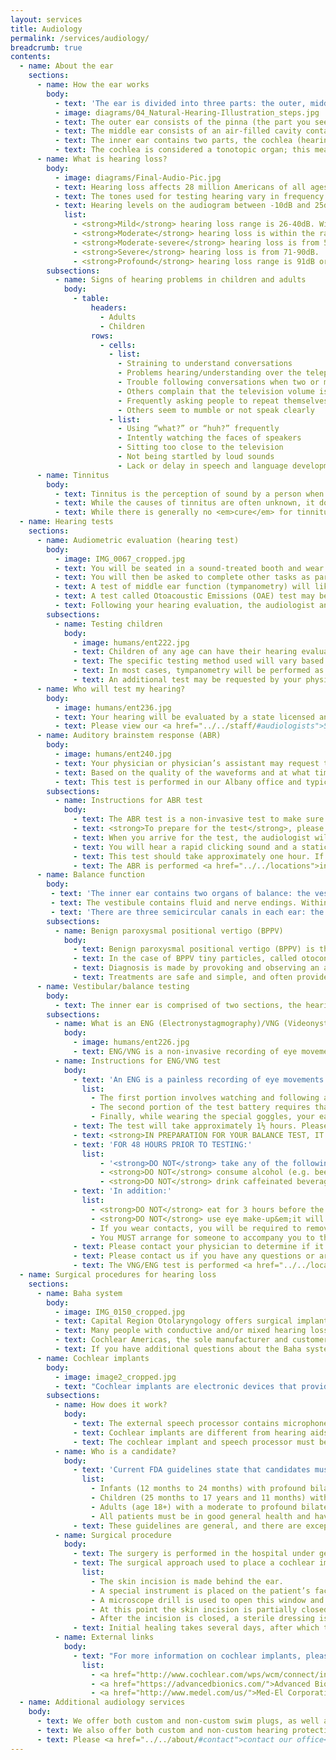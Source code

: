 ```yaml
---
layout: services
title: Audiology
permalink: /services/audiology/
breadcrumb: true
contents:
  - name: About the ear
    sections:
      - name: How the ear works
        body:
          - text: 'The ear is divided into three parts: the outer, middle, and inner ear. Each part performs an important function in the hearing process.'
          - image: diagrams/04_Natural-Hearing-Illustration_steps.jpg
          - text: The outer ear consists of the pinna (the part you see on the outside) and the ear canal. The outer ear serves to collect sound and funnel it to the middle ear. The tympanic membrane (eardrum) divides the outer from the middle ear. When sounds reach the eardrum, it to vibrates.
          - text: The middle ear consists of an air-filled cavity containing the three middle ear bones, called ossicles. These three bones are the malleus, incus, and stapes. The ossicles are connected and move together in a lever action to amplify sounds. The vibration of the eardrum moves these bones, which are also connected to the inner ear by the stapes.
          - text: The inner ear contains two parts, the cochlea (hearing part) and the vestibular (balance) part. The cochlea is a fluid filled organ that contains tiny hair cells. When the stapes moves, it puts the fluid in the cochlea in motion. The motion of this fluid stimulates the cochlea's hair cells at particular points, which stimulates nerve endings and converts the signal into an electrical impulse. The nerves transmit these impulses to the brain via the acoustic nerve. The brain interprets these signals as sound.
          - text: The cochlea is considered a tonotopic organ; this means that it consists of pitch-specific regions. Depending on where within the cochlea the stimulation occurs, a person will perceive different sounds.'
      - name: What is hearing loss?
        body:
          - image: diagrams/Final-Audio-Pic.jpg
          - text: Hearing loss affects 28 million Americans of all ages. It is categorized by the degree of loss, which can be mild, moderate, moderate-severe, severe, or profound. These categories are typically used to describe the amount of hearing loss in each frequency (pitch) region.
          - text: The tones used for testing hearing vary in frequency (Hertz or Hz) and intensity (decibels or dB). The softest level or intensity of sound that you respond to at each frequency (pitch) is referred to as a threshold. Threshold results are plotted on a graph called an audiogram.
          - text: Hearing levels on the audiogram between -10dB and 25dB are considered to be within the range of normal hearing. Someone with thresholds within normal range should be able to hear all speech sounds and most environmental sounds without much difficulty, especially when it is quiet.
            list:
              - <strong>Mild</strong> hearing loss range is 26-40dB. With hearing at this level, a person will only hear some of the speech sounds when spoken at a normal conversational volume. Many of the speech sounds will be missed if whispered or if background noise is present.
              - <strong>Moderate</strong> hearing loss is within the range of 41-55dB. A hearing loss of this level will result in most speech sounds being missed when spoken at a normal conversational volume.
              - <strong>Moderate-severe</strong> hearing loss is from 56-70dB, and results in the inability to hear <strong>any</strong> speech sounds when spoken at a normal conversational level.  Many sounds will missed when shouted as well.
              - <strong>Severe</strong> hearing loss is from 71-90dB.  Persons with this degree of hearing loss will not hear any speech sounds, and few environmental sounds, without amplification.
              - <strong>Profound</strong> hearing loss range is 91dB or more. At this level, a person will not hear speech sounds and very little environmental sounds, even with traditional amplification.
        subsections:
          - name: Signs of hearing problems in children and adults
            body:
              - table:
                  headers:
                    - Adults
                    - Children
                  rows:
                    - cells:
                      - list:
                        - Straining to understand conversations
                        - Problems hearing/understanding over the telephone
                        - Trouble following conversations when two or more people are talking at the same time
                        - Others complain that the television volume is up too high
                        - Frequently asking people to repeat themselves
                        - Others seem to mumble or not speak clearly
                      - list:
                        - Using “what?” or “huh?” frequently
                        - Intently watching the faces of speakers
                        - Sitting too close to the television
                        - Not being startled by loud sounds
                        - Lack or delay in speech and language development
      - name: Tinnitus
        body:
          - text: Tinnitus is the perception of sound by a person when no external sound source is present. It can be perceived/heard in one or both ears, or somewhere in the head (not localized to a specific ear). It is often described as a ringing or buzzing sound, but other descriptions include hissing, chirping, clicking, whistling, roaring, or crickets. It is estimated that 40-50 million Americans have some degree of tinnitus. Roughly 75% of those with tinnitus are not significantly bothered by it, while the other 25% are bothered enough to seek medical treatment.
          - text: While the causes of tinnitus are often unknown, it does tend to occur with hearing loss, and with damage to the inner ear that may not have yet manifested as hearing loss. It frequently can occur as a result of loud noise exposure, such as a gun blast or a loud concert. Many medications and medical conditions have a possible side effect of tinnitus that can be either temporary or permanent. Additionally, there are several medical conditions whose symptoms include tinnitus&em;that is, tinnitus may be an early sign of a problem. If you suffer from tinnitus, it is important that you discuss it with your medical professional to rule out any possible treatable sources.
          - text: While there is generally no <em>cure</em> for tinnitus, there are many treatments available. Please speak to your medical professional before trying any treatment. For more information on tinnitus, please visit the <a href="http://www.ata.org/">American Tinnitus Association</a>.
  - name: Hearing tests
    sections:
      - name: Audiometric evaluation (hearing test)
        body:
          - image: IMG_0067_cropped.jpg
          - text: You will be seated in a sound-treated booth and wear headphones or small insert earphones. You will be instructed to indicate repeatedly, by raising your hand or pushing a button, whether you hear a sound/beep/tone in your ear. The sounds will vary by pitch (frequency) and by loudness (intensity). Using this method, the audiologist is able to establish the softest level of sound you are able to hear (threshold). The threshold at each frequency is recorded on a graph called an audiogram.
          - text: You will then be asked to complete other tasks as part of the evaluation, including repeating words at soft and comfortable listening levels to determine your speech understanding. Bone conduction testing will be performed using a special headphone that is placed behind the ear. Thresholds for tones/beeps will be determined using the same methods as with standard headphones. This test assesses the function of the inner ear bypassing the effects of outer or middle ear problems, such as fluid. These results are used to determine the type of hearing loss (conductive vs. sensorineural vs. mixed).
          - text: A test of middle ear function (tympanometry) will likely be conducted. This test requires a small, soft probe tip to be inserted into the outer portion of the ear canal. You will feel a slight pressure change in your ear while this is being performed. You are not required to do anything during this test other than to sit very quietly. This test measures how well the eardrum (tympanic membrane) moves in response to slight pressure change, and the results are printed on a graph called a tympanogram. This test is very sensitive in detecting anything that may inhibit normal movement of the eardrum, such as fluid, infection, Eustachian tube dysfunction, or perforation. In addition to the pressure test, additional tests may be performed to assess the function of the muscles and nerves within the ear. These tests use the same probe tip inserted into the outer portion of the ear canal, but this time will produce some loud tones. With this test as well, you are asked to sit very quietly and do not need to respond to the tones.
          - text: A test called Otoacoustic Emissions (OAE) test may be performed during your visit. This test is used to assess the health and function on the inner ear (nerve fibers called hair cells). This is a fast, simple, and painless procedure. The test entails placing a small foam earplug into the outer portion of the ear canal. This foam plug contains a probe tip that will produce a series of sounds and record the ear’s response to these sounds. You do not need to respond in any way to these sounds, but it is necessary that you be very quiet for this test.
          - text: Following your hearing evaluation, the audiologist and/or physician will explain the results. They will identify the type and degree of hearing loss, if any, and will make recommendations to you based on those results.
        subsections:
          - name: Testing children
            body:
              - image: humans/ent222.jpg
              - text: Children of any age can have their hearing evaluated. Older children (5 years and older) can be tested in the same manner as adults. Children between the ages of 2 and 5 will be asked to place a block or ball into a basket when they hear a sound (conditioned play), rather than raise their hand. Children under the age of 2 will likely be testing using a method referred to as Visual Reinforced Audiometry (VRA) or Conditioned Oriented Response (COR) testing. This involves the child sitting on the parent’s lap in the middle of the sound booth. Sounds will be presented through speakers placed on either side of the room. The child will be conditioned to look towards the sound when it is heard and this action will be reinforced by a toy lighting up as a reward. This method will be used to assess hearing at several frequencies (pitches) and for speech awareness.
              - text: The specific testing method used will vary based upon the child’s age, cognitive ability, and cooperation level (i.e. if a 3 year old child will not wear headphones, they may be tested using a “younger” level test).
              - text: In most cases, tympanometry will be performed as well. The instructions for a child tympanometry are the same as above. An OAE test may also be performed on children.
              - text: An additional test may be requested by your physician, particularly if results are questionable, or if the child is not able to cooperate for traditional testing. This test is referred to by several names, including ABR (Auditory Brainstem Response), BSER (Brainstem Evoked Response), and BAER (Brainstem Auditory Evoked Response). This is a non-invasive test, but for some children may require sedation.
      - name: Who will test my hearing?
        body:
          - image: humans/ent236.jpg
          - text: Your hearing will be evaluated by a state licensed and nationally certified (by the American Speech-Language-Hearing Association) audiologist. An audiologist is a professional who evaluates, diagnoses, and provides prevention and rehabilitation to individuals with hearing loss and balance problems. Audiologists must have received a master’s and/or doctoral degree from an accredited university graduate program. In addition, they must complete a fellowship year of supervised clinical experience and must be licensed by the state in which they work. In order to maintain both New York State licensure and national certification, audiologists must complete annual, ongoing continuing education.
          - text: Please view our <a href="../../staff/#audiologists">Staff page</a> for detailed information.
      - name: Auditory brainstem response (ABR)
        body:
          - image: humans/ent240.jpg
          - text: Your physician or physician’s assistant may request that you have an Auditory Brainstem Response (ABR) test. ABR testing measures the neural activity that occurs when the auditory system is stimulated. Sound normally travels from the beginning of your ear up to the auditory cortex in the brainstem. The nerves in the body responsible for responding to sound stimuli will be activated, and electrodes placed on your skin during the test record this neural activity. This neural response is represented by a series of waves that the audiologist can see on a computer screen.
          - text: Based on the quality of the waveforms and at what time interval they occur within, the audiologist will determine the test results to be normal, abnormal or inconclusive. The ABR test is typically recommended if there is suspicion that a growth may be present in the auditory system. On some occasions, a threshold ABR may be utilized if results from the hearing test (audiogram) are not reliable.
          - text: This test is performed in our Albany office and typically lasts about one hour (occasionally, a person may be scheduled for a “threshold ABR” which could take upwards of two hours). The test itself typically lasts 20 to 45 minutes while the remainder of the hour allows for time to set up the test and possibly go over the results. This test is scheduled by appointment only.
        subsections:
          - name: Instructions for ABR test
            body:
              - text: The ABR test is a non-invasive test to make sure that the auditory nerve (the nerve for hearing) is spontaneously sending impulses to the brain as a person detects sound. This test has several names, including brainstem evoked response (BSER), brainstem auditory evoked response (BAER).
              - text: <strong>To prepare for the test</strong>, please remove any make-up from the forehead and/or earrings from your earlobes prior to the test. It is also helpful if you avoid caffeinated beverages the day of the test.
              - text: When you arrive for the test, the audiologist will scrub the skin on your forehead and behind each ear lobe to remove oils, dead skin cells, etc. from your skin. Electrodes are placed on these sites and earphones are placed in each ear canal. You will be asked to lie down and keep your eyes closed for the entire test.
              - text: You will hear a rapid clicking sound and a static noise in each ear throughout the majority of the test. You do not need to respond to any sounds during the test and you will be encouraged to relax and remain still.
              - text: This test should take approximately one hour. If you are unable to keep this appointment, please notify our office as soon as possible. The practice reserves the right to charge patients for the visit if this specialized test is cancelled within 48 hours of your appointment or if a patient does not show for an appointment.
              - text: The ABR is performed <a href="../../locations">in our Albany office</a> only.
      - name: Balance function
        body:
         - text: 'The inner ear contains two organs of balance: the vestibule (which consists of the utricle and saccule) and the semicircular canals. The organs of the vestibule are responsible for the sensation of gravity. The semicircular canals provide information on head rotation.'
         - text: The vestibule contains fluid and nerve endings. Within the fluid are calcium particles that have a greater density relative to the fluid that they are immersed in. This causes the particles to “fall” because of the effects of gravity. As the head moves the particles exert pressure on the nerve endings, sending signals to the brain about head position relative to gravity.
         - text: 'There are three semicircular canals in each ear: the superior, lateral, and posterior semicircular canals. These are at roughly right angles to each other, each one corresponding to one dimension in three dimensional space. The canals are filled with a fluid called endolymph. As the head turns the endolymph rotates within the canal and stimulates nerve endings within the end of the canal. These nerve endings then send information to the brain about how quickly and in what direction the head is moving. The fluid in the lateral semicircular canal can be artificially stimulated as part of the caloric test of the ENG/VNG test battery in order to help diagnose balance problems.'
        subsections:
          - name: Benign paroxysmal positional vertigo (BPPV)
            body:
              - text: Benign paroxysmal positional vertigo (BPPV) is the most common form of peripheral vestibular disorders. It is most commonly characterized by episodic vertigo that is often provoked by specific head movements. BPPV typically occurs spontaneously, but can follow head trauma or labyrinthitis.
              - text: In the case of BPPV tiny particles, called otoconia, are floating in the fluid within the canals. When the head is moved it causes the particles to move as well, and stimulate receptor cells inappropriately or disproportionally. This causes vertigo.
              - text: Diagnosis is made by provoking and observing an abnormal nystagmus response of the semicircular canals. This can sometimes be done with a simple in test in the office. More complicated cases may require a more technical and diagnostic exam to be performed called an ENG. This test may also be necessary to determine the type of BPPV. Spontaneous remission of BPPV is common, but if it persists treatment is often necessary.
              - text: Treatments are safe and simple, and often provide immediate relief of symptoms. There are several simple maneuvers that can be done by your physician in the office to try to reposition those particles. The goal of these maneuvers is to prevent the particles from freely moving within fluid in the canals.
      - name: Vestibular/balance testing
        body:
          - text: The inner ear is comprised of two sections, the hearing portion (cochlea) and the balance portion (semicircular canals and vestibule). The semicircular canals and vestibule are sensitive to head movement and rotation as well as gravity. The interaction of these, along with our eyes and sense of touch, gives us our understanding of where we are and what positions we are in. When any of these components are not functioning properly, it can result in vertigo (spinning sensation), dizziness (off-balance), or a feeling of lightheadedness. There is a connection between the balance portion of the inner ear and the eyes and eye muscles. When dizziness occurs, a specific type of eye movement, called nystagmus, often results. Vestibular/balance testing records and measures these eye movements to assess the status of the vestibular system.
        subsections:
          - name: What is an ENG (Electronystagmography)/VNG (Videonystagmography)?
            body:
              - image: humans/ent226.jpg
              - text: ENG/VNG is a non-invasive recording of eye movements to assess the vestibular/balance system. ENG uses recording electrodes placed on the forehead and around the eyes and measures changes in electrical potentials that occur when the eye muscles move the eyes. A newer system, often referred to as VNG, uses infrared video cameras, rather than electrodes, to record these eye movements. The VNG system allows for more precise measurements than the traditional electrode ENG’s. Capital Region Otolaryngology has been using a VNG system since 1998.
          - name: Instructions for ENG/VNG test
            body:
              - text: 'An ENG is a painless recording of eye movements to investigate possible sources of dizziness/vertigo. The ENG/VNG test battery is composed of three sections:'
                list:
                  - The first portion involves watching and following a series of lights/dots as they move in different patterns. During this test, infrared video cameras will record your eye movements. The computer, along with the audiologist, will analyze these movements.
                  - The second portion of the test battery requires that you wear a special set of goggles that also contain infrared cameras. During these tests, you will be asked to place your head and body into different positions while lying on an examination table. Again, the cameras will record eye movements, which are analyzed by the audiologist.
                  - Finally, while wearing the special goggles, your ears will be irrigated with cool and warm water. As a result of this test you will likely feel some dizziness. This feeling only lasts a few minutes, but gives us a great deal of information about your vestibular system. As in the early sections, the cameras will record eye movements and the results are analyzed to determine if each ear’s vestibular system is functioning properly.
              - text: The test will take approximately 1½ hours. Please allow yourself sufficient time.
              - text: <strong>IN PREPARATION FOR YOUR BALANCE TEST, IT IS REQUIRED THAT YOU FOLLOW THESE INSTRUCTIONS OR THE TEST CAN NOT BE PERFORMED.</strong>
              - text: 'FOR 48 HOURS PRIOR TO TESTING:'
                list:
                    - '<strong>DO NOT</strong> take any of the following types of medication: anti-dizziness, anti-depressant, anti-histamine (allergy), cold medicine, diuretics (“water pills”), tranquilizers or sedatives, or narcotics of any kind, including codeine.'
                    - <strong>DO NOT</strong> consume alcohol (e.g. beer, wine, liquor).
                    - <strong>DO NOT</strong> drink caffeinated beverages.
              - text: 'In addition:'
                list:
                  - <strong>DO NOT</strong> eat for 3 hours before the examination is scheduled.
                  - <strong>DO NOT</strong> use eye make-up&em;it will interfere with the test recording. You may apply it after the test is completed.
                  - If you wear contacts, you will be required to remove them prior to testing.
                  - You MUST arrange for someone to accompany you to the test to drive you home. Although you should leave the test feeling the same way as you entered, it is likely that you will become dizzy during the test.
              - text: Please contact your physician to determine if it is medically safe for you to be off of your medications for the 48-hour period.
              - text: Please contact us if you have any questions or are unsure of any medications you are currently taking.
              - text: The VNG/ENG test is performed <a href="../../locations">in our Albany office</a> only.
  - name: Surgical procedures for hearing loss
    sections:
      - name: Baha system
        body:
          - image: IMG_0150_cropped.jpg
          - text: Capital Region Otolaryngology offers surgical implantation of the Baha System from Cochlear Americas and has done so since 2002. The Baha System from Cochlear Americas is a surgically implanted system designed to assist those with two distinct types of hearing loss. This system takes advantage of the natural processes of bone conduction to deliver speech and environmental sounds to the cochlea(s) in the inner ear. A titanium post and abutment are surgically placed in the skull bone behind the ear. Approximately 3 months after this outpatient surgical procedure, an external sound processor can be snapped to the abutment. This device detects sound through its microphone. The sound bypasses the outer and middle ear structures and travels to the better-functioning cochlea(s) to be recognized and interpreted in the areas of the brain responsible for processing sound. No part of this system is placed in the ear canal.
          - text: Many people with conductive and/or mixed hearing losses as well as those with single-sided deafness are unable to benefit from traditional amplification in the form of hearing aids, but they can benefit from the Baha System. Causes of conductive or mixed hearing losses include chronic ear infections, otosclerosis and congenital anomalies or syndromes. For example, there may be an absence of the ear canal structure due to a congenital anomaly or an enlarged mastoid cavity and chronic ear drainage related to chronic middle ear infections. Causes of single-sided deafness, where one ear hears within normal limits while the other ear has no useable hearing, include sudden hearing loss, vestibular schwanomma removal and viruses. These individuals characteristically have not been able to derive benefit from a CROS hearing aid, an air conduction hearing aid designed for this type of hearing loss.
          - text: Cochlear Americas, the sole manufacturer and customer support center for the Baha system, provides a thorough overview of the Baha system at <a href="http://http://www.cochlear.com/wps/wcm/connect/us/home/baha5">their website</a>.
          - text: If you have additional questions about the Baha system or you wish to schedule an appointment to discuss this as a treatment option, please <a href="../../about/#contact">contact our office at these phone numbers</a> or at <a href="mailto:audiology@capitaloto.com">audiology@capitaloto.com</a>.
      - name: Cochlear implants
        body:
          - image: image2_cropped.jpg
          - text: "Cochlear implants are electronic devices that provide sound information to individuals with severe to profound hearing loss. A cochlear implant is a surgically implanted device for those with too much hearing loss to benefit from the use of hearing aids. The cochlear implant system consists of two parts: an internal portion and an external portion. The internal portion is surgically implanted under the skin, behind the ear. It consists of a receiver and an electrode array. The electrode array is inserted through the skull and middle ear into the cochlea (inner ear). The external portion of the system consist of a speech processor that is worn behind the ear and resembles a hearing aid, and a transmitting coil that attaches to the head by magnets near the speech processor. A cochlear implant bypasses the damaged parts of the auditory system and stimulates the auditory (hearing) nerve directly with electrical impulses."
        subsections:
          - name: How does it work?
            body:
              - text: The external speech processor contains microphones that pick up sounds. The processor then analyzes and converts these sounds into special codes. These codes are sent to the transmitting coil and through the skin to the implant. The internal implant receives these codes and coverts the signal to an electrical impulse. These electrical impulses are sent through the electrode array and stimulate the hearing nerves at specific locations. The auditory nerve picks up these signals and sends them to the brain where they are interpreted as sound.
              - text: Cochlear implants are different from hearing aids. Hearing aids simply amplify sounds. A person with severe to profound hearing loss is not able to process this louder sound normally because it is still going through the damaged part of the inner ear. A cochlear implant does not make sounds louder. It bypasses the damaged parts of the inner ear and sends electrical signals directly to the auditory nerve.
              - text: The cochlear implant and speech processor must be programmed by a trained audiologist. This is done several weeks after the surgery, and on an ongoing basis. During a programming session the electrodes are tested to make sure they are functioning properly and measurements are made as to how much electrical stimulation is needed on each electrode for the patient to perceive it as sound. Programs, called maps, are then developed, and multiple maps can be made for different types of listening situations. The amount of electrical stimulation that is required can change over time, requiring re-programming of the processor.
          - name: Who is a candidate?
            body:
              - text: 'Current FDA guidelines state that candidates must meet the follow general criteria:'
                list:
                  - Infants (12 months to 24 months) with profound bilateral sensorineural hearing loss, and a lack of progress in the development of auditory skills
                  - Children (25 months to 17 years and 11 months) with severe to profound bilateral sensorineural hearing loss, with poor speech understanding, and a lack of progress in the development of auditory skills
                  - Adults (age 18+) with a moderate to profound bilateral sensorineural hearing loss, with poor speech understanding even with appropriately fit hearing aids
                  - All patients must be in good general health and have no medical contraindications.
              - text: These guidelines are general, and there are exceptions, as well as more specific criteria to determine candidacy. To determine if you are a candidate, please <a href="../../about/#contact">call to schedule an appointment</a>.
          - name: Surgical procedure
            body:
              - text: The surgery is performed in the hospital under general anesthesia. The procedure takes approximately three hours. Patients are generally able to go home the same day as surgery (outpatient surgery), but do occasionally stay overnight.
              - text: The surgical approach used to place a cochlear implant is similar to the surgery that is done for chronic ear infections.
                list:
                  - The skin incision is made behind the ear.
                  - A special instrument is placed on the patient’s face to monitor the facial nerve. The mastoid bone (bone behind the ear) is then removed with a high speed surgical drill. An area of bone above the ear is also removed in order to make room for the internal receiver of the cochlear implant. An area called the facial recess is then uncovered to reveal an area of the inner ear called the round window.
                  - A microscope drill is used to open this window and enter the cochlea. The electrode is then inserted through the facial recess into the round window and into the cochlea. The surgeon uses both visual and tactile information to ensure that the electrode is in proper position and that a full insertion of all electrodes has been achieved. The round window and facial recess are then packed with a small plug of muscle to insure that the electrode array stays in place.
                  - At this point the skin incision is partially closed to allow the surgical and audiologic team to test the implant. In the unlikely event that a problem with the implant or its placement is detected, it can be remedied.
                  - After the incision is closed, a sterile dressing is placed in the incision, and the patient is taken to recovery.
              - text: Initial healing takes several days, after which the patient is allowed to get the incision wet. Full healing takes several weeks to months. Initial programming of the implant takes place 4-6 weeks after surgery.
          - name: External links
            body:
              - text: "For more information on cochlear implants, please visit the manufacturers’ websites:"
                list:
                  - <a href="http://www.cochlear.com/wps/wcm/connect/intl/home">Cochlear Corporation</a>
                  - <a href="https://advancedbionics.com/">Advanced Bionics Corporation</a>
                  - <a href="http://www.medel.com/us/">Med-El Corporation</a>
  - name: Additional audiology services
    body:
      - text: We offer both custom and non-custom swim plugs, as well as other products to reduce water in the ear when swimming and bathing.
      - text: We also offer both custom and non-custom hearing protection. These are available for general noise protection as well as for musicians and those that enjoy loud music venues but wish to protect their hearing.
      - text: Please <a href="../../about/#contact">contact our office</a> and ask to speak with an audiologist for more information on these products.
---
```

